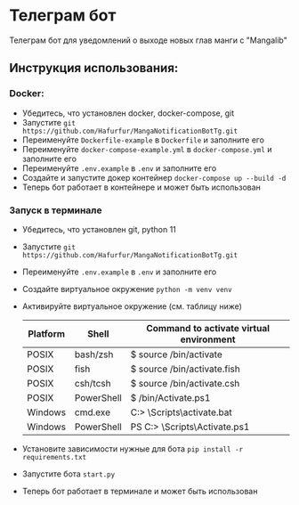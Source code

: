 # Телеграм бот

Телеграм бот для уведомлений о выходе новых глав манги с "Mangalib"

## Инструкция использования:

### Docker:

- Убедитесь, что установлен docker, docker-compose, git
- Запустите `git https://github.com/Hafurfur/MangaNotificationBotTg.git`
- Переименуйте `Dockerfile-example` в `Dockerfile` и заполните его
- Переименуйте `docker-compose-example.yml` в `docker-compose.yml` и заполните его
- Переименуйте `.env.example` в `.env` и заполните его
- Создайте и запустите докер контейнер `docker-compose up --build -d`
- Теперь бот работает в контейнере и может быть использован

### Запуск в терминале

- Убедитесь, что установлен git, python 11
- Запустите `git https://github.com/Hafurfur/MangaNotificationBotTg.git`
- Переименуйте `.env.example` в `.env` и заполните его
- Создайте виртуальное окружение `python -m venv venv`
- Активируйте виртуальное окружение (см. таблицу ниже)

  | Platform | Shell      | Command to activate virtual environment |
  |----------|------------|-----------------------------------------|
  | POSIX    | bash/zsh   | 	$ source <venv>/bin/activate           |
  | POSIX    | fish       | $ source <venv>/bin/activate.fish       |
  | POSIX    | csh/tcsh   | $ source <venv>/bin/activate.csh        |
  | POSIX    | PowerShell | $ <venv>/bin/Activate.ps1               |
  | Windows  | cmd.exe    | C:\> <venv>\Scripts\activate.bat        |
  | Windows  | PowerShell | PS C:\> <venv>\Scripts\Activate.ps1     |

- Установите зависимости нужные для бота `pip install -r requirements.txt`
- Запустите бота `start.py`
- Теперь бот работает в терминале и может быть использован
